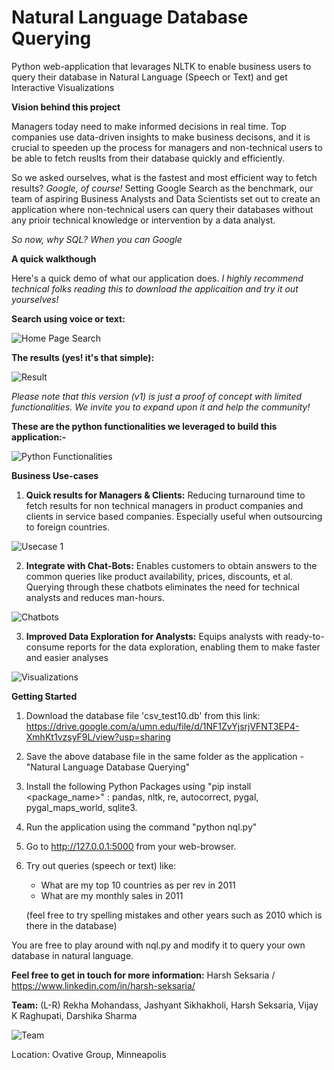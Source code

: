 # Natural Language Database Querying

Python web-application that levarages NLTK to enable business users to query their database in Natural Language (Speech or Text) and get Interactive Visualizations

**Vision behind this project**

Managers today need to make informed decisions in real time. Top companies use data-driven insights to make business decisons, and it is crucial to speeden up the process for managers and non-technical users to be able to fetch reuslts from their database quickly and efficiently. 

So we asked ourselves, what is the fastest and most efficient way to fetch results? *Google, of course!* Setting Google Search as the benchmark, our team of aspiring Business Analysts and Data Scientists set out to create an application where non-technical users can query their databases without any prioir technical knowledge or intervention by a data analyst.

*So now, why SQL? When you can Google*

**A quick walkthough**

Here's a quick demo of what our application does. *I highly recommend technical folks reading this to download the applicaition and try it out yourselves!*

**Search using voice or text:**

![Home Page Search](https://github.umn.edu/seksa001/Natural-Language-Database-Querying/blob/master/Natural%20Language%20Database%20Querying/images/search.JPG)

**The results (yes! it's that simple):**

![Result](https://github.umn.edu/seksa001/Natural-Language-Database-Querying/blob/master/Natural%20Language%20Database%20Querying/images/result.JPG)

*Please note that this version (v1) is just a proof of concept with limited functionalities. We invite you to expand upon it and help the community!*


**These are the python functionalities we leveraged to build this application:-**

![Python Functionalities](https://github.umn.edu/seksa001/Natural-Language-Database-Querying/blob/master/Natural%20Language%20Database%20Querying/images/lib.JPG)


**Business Use-cases**

1. **Quick results for Managers & Clients:**
Reducing turnaround time to fetch results for non technical managers in product companies and clients in service based companies. Especially useful when outsourcing to foreign countries.

![Usecase 1](https://github.umn.edu/seksa001/Natural-Language-Database-Querying/blob/master/Natural%20Language%20Database%20Querying/images/usecase1.jpg)

2. **Integrate with Chat-Bots:**
Enables customers to obtain answers to the common queries like product availability, prices, discounts, et al. Querying through these chatbots eliminates the need for technical analysts and reduces man-hours.

![Chatbots](https://github.umn.edu/seksa001/Natural-Language-Database-Querying/blob/master/Natural%20Language%20Database%20Querying/images/chatbots-header.png)

3. **Improved Data Exploration for Analysts:**
Equips analysts with ready-to-consume reports for the data exploration, enabling them to make faster and easier analyses

![Visualizations](https://github.umn.edu/seksa001/Natural-Language-Database-Querying/blob/master/Natural%20Language%20Database%20Querying/images/bg-showcase-3.jpg)


**Getting Started**

1. Download the database file 'csv_test10.db' from this link: https://drive.google.com/a/umn.edu/file/d/1NF1ZvYjsrjVFNT3EP4-XmhKt1vzsyF9L/view?usp=sharing
2. Save the above database file in the same folder as the application - "Natural Language Database Querying" 
3. Install the following Python Packages using "pip install <package_name>" : pandas, nltk, re, autocorrect, pygal, pygal_maps_world, sqlite3.
4. Run the application using the command "python nql.py"
5. Go to http://127.0.0.1:5000 from your web-browser.
6. Try out queries (speech or text) like:
   * What are my top 10 countries as per rev in 2011
   * What are my monthly sales in 2011

    (feel free to try spelling mistakes and other years such as 2010 which is there in the database)

You are free to play around with nql.py and modify it to query your own database in natural language.

**Feel free to get in touch for more information:** Harsh Seksaria / https://www.linkedin.com/in/harsh-seksaria/

**Team:** (L-R) Rekha Mohandass, Jashyant Sikhakholi, Harsh Seksaria, Vijay K Raghupati, Darshika Sharma

![Team](https://github.umn.edu/seksa001/Natural-Language-Database-Querying/blob/master/Natural%20Language%20Database%20Querying/images/f.jpeg)

Location: Ovative Group, Minneapolis
